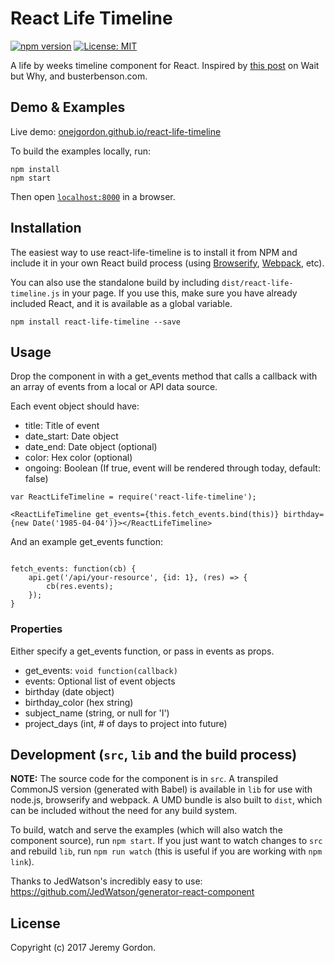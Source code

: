 # React Life Timeline

[![npm version](https://badge.fury.io/js/react-life-timeline.svg)](https://badge.fury.io/js/react-life-timeline)
[![License: MIT](https://img.shields.io/badge/License-MIT-green.svg)](https://jeremy.mit-license.org)

A life by weeks timeline component for React. Inspired by [this post](http://waitbutwhy.com/2014/05/life-weeks.html) on Wait but Why, and busterbenson.com.

## Demo & Examples

Live demo: [onejgordon.github.io/react-life-timeline](http://onejgordon.github.io/react-life-timeline/)

To build the examples locally, run:

```
npm install
npm start
```

Then open [`localhost:8000`](http://localhost:8000) in a browser.


## Installation

The easiest way to use react-life-timeline is to install it from NPM and include it in your own React build process (using [Browserify](http://browserify.org), [Webpack](http://webpack.github.io/), etc).

You can also use the standalone build by including `dist/react-life-timeline.js` in your page. If you use this, make sure you have already included React, and it is available as a global variable.

```
npm install react-life-timeline --save
```


## Usage

Drop the component in with a get_events method that calls a callback with an array of events from a local or API data source.

Each event object should have:

- title: Title of event
- date_start: Date object
- date_end: Date object (optional)
- color: Hex color (optional)
- ongoing: Boolean (If true, event will be rendered through today, default: false)


```
var ReactLifeTimeline = require('react-life-timeline');

<ReactLifeTimeline get_events={this.fetch_events.bind(this)} birthday={new Date('1985-04-04')}></ReactLifeTimeline>
```

And an example get_events function:

```

fetch_events: function(cb) {
	api.get('/api/your-resource', {id: 1}, (res) => {
		cb(res.events);
	});
}

```

### Properties

Either specify a get_events function, or pass in events as props.

* get_events: `void function(callback)`
* events: Optional list of event objects
* birthday (date object)
* birthday_color (hex string)
* subject_name (string, or null for 'I')
* project_days (int, # of days to project into future)


## Development (`src`, `lib` and the build process)

**NOTE:** The source code for the component is in `src`. A transpiled CommonJS version (generated with Babel) is available in `lib` for use with node.js, browserify and webpack. A UMD bundle is also built to `dist`, which can be included without the need for any build system.

To build, watch and serve the examples (which will also watch the component source), run `npm start`. If you just want to watch changes to `src` and rebuild `lib`, run `npm run watch` (this is useful if you are working with `npm link`).

Thanks to JedWatson's incredibly easy to use: https://github.com/JedWatson/generator-react-component

## License

Copyright (c) 2017 Jeremy Gordon.

